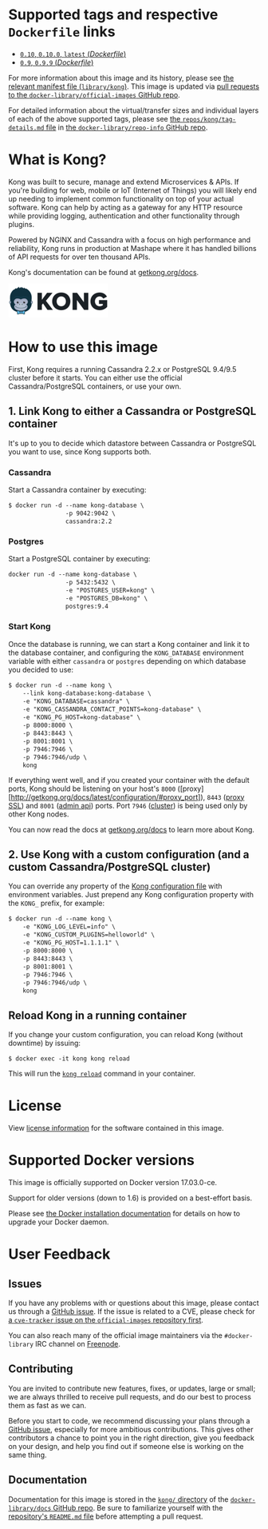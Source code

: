 <!--

********************************************************************************

WARNING:

    DO NOT EDIT "kong/README.md"

    IT IS AUTO-GENERATED

    (from the other files in "kong/" combined with a set of templates)

********************************************************************************

-->

# Supported tags and respective `Dockerfile` links

-	[`0.10`, `0.10.0`, `latest` (*Dockerfile*)](https://github.com/Mashape/docker-kong/blob/7c5a4ffc05bf0aa37e0b09132b5b7dc47eaea577/Dockerfile)
-	[`0.9`, `0.9.9` (*Dockerfile*)](https://github.com/Mashape/docker-kong/blob/b512fa58a9c5a085b21bc5ffb90299cbc4e48eba/Dockerfile)

For more information about this image and its history, please see [the relevant manifest file (`library/kong`)](https://github.com/docker-library/official-images/blob/master/library/kong). This image is updated via [pull requests to the `docker-library/official-images` GitHub repo](https://github.com/docker-library/official-images/pulls?q=label%3Alibrary%2Fkong).

For detailed information about the virtual/transfer sizes and individual layers of each of the above supported tags, please see [the `repos/kong/tag-details.md` file](https://github.com/docker-library/repo-info/blob/master/repos/kong/tag-details.md) in [the `docker-library/repo-info` GitHub repo](https://github.com/docker-library/repo-info).

# What is Kong?

Kong was built to secure, manage and extend Microservices & APIs. If you're building for web, mobile or IoT (Internet of Things) you will likely end up needing to implement common functionality on top of your actual software. Kong can help by acting as a gateway for any HTTP resource while providing logging, authentication and other functionality through plugins.

Powered by NGINX and Cassandra with a focus on high performance and reliability, Kong runs in production at Mashape where it has handled billions of API requests for over ten thousand APIs.

Kong's documentation can be found at [getkong.org/docs](http://getkong.org/docs).

![logo](https://raw.githubusercontent.com/docker-library/docs/ffb3145bf430e8e1138921d80722d2e7354d2e81/kong/logo.png)

# How to use this image

First, Kong requires a running Cassandra 2.2.x or PostgreSQL 9.4/9.5 cluster before it starts. You can either use the official Cassandra/PostgreSQL containers, or use your own.

## 1. Link Kong to either a Cassandra or PostgreSQL container

It's up to you to decide which datastore between Cassandra or PostgreSQL you want to use, since Kong supports both.

### Cassandra

Start a Cassandra container by executing:

```shell
$ docker run -d --name kong-database \
                -p 9042:9042 \
                cassandra:2.2
```

### Postgres

Start a PostgreSQL container by executing:

```shell
docker run -d --name kong-database \
                -p 5432:5432 \
                -e "POSTGRES_USER=kong" \
                -e "POSTGRES_DB=kong" \
                postgres:9.4
```

### Start Kong

Once the database is running, we can start a Kong container and link it to the database container, and configuring the `KONG_DATABASE` environment variable with either `cassandra` or `postgres` depending on which database you decided to use:

```shell
$ docker run -d --name kong \
    --link kong-database:kong-database \
    -e "KONG_DATABASE=cassandra" \
    -e "KONG_CASSANDRA_CONTACT_POINTS=kong-database" \
    -e "KONG_PG_HOST=kong-database" \
    -p 8000:8000 \
    -p 8443:8443 \
    -p 8001:8001 \
    -p 7946:7946 \
    -p 7946:7946/udp \
    kong
```

If everything went well, and if you created your container with the default ports, Kong should be listening on your host's `8000` ([proxy][http://getkong.org/docs/latest/configuration/#proxy_port]), `8443` ([proxy SSL](http://getkong.org/docs/latest/configuration/#proxy_listen_ssl)) and `8001` ([admin api](http://getkong.org/docs/latest/configuration/#admin_api_port)) ports. Port `7946` ([cluster](http://getkong.org/docs/latest/configuration/#cluster_listen)) is being used only by other Kong nodes.

You can now read the docs at [getkong.org/docs](http://getkong.org/docs) to learn more about Kong.

## 2. Use Kong with a custom configuration (and a custom Cassandra/PostgreSQL cluster)

You can override any property of the [Kong configuration file](http://getkong.org/docs/latest/configuration/) with environment variables. Just prepend any Kong configuration property with the `KONG_` prefix, for example:

```shell
$ docker run -d --name kong \
    -e "KONG_LOG_LEVEL=info" \
    -e "KONG_CUSTOM_PLUGINS=helloworld" \
    -e "KONG_PG_HOST=1.1.1.1" \
    -p 8000:8000 \
    -p 8443:8443 \
    -p 8001:8001 \
    -p 7946:7946 \
    -p 7946:7946/udp \
    kong
```

## Reload Kong in a running container

If you change your custom configuration, you can reload Kong (without downtime) by issuing:

```shell
$ docker exec -it kong kong reload
```

This will run the [`kong reload`](http://getkong.org/docs/latest/cli/#reload) command in your container.

# License

View [license information](https://getkong.org/license/) for the software contained in this image.

# Supported Docker versions

This image is officially supported on Docker version 17.03.0-ce.

Support for older versions (down to 1.6) is provided on a best-effort basis.

Please see [the Docker installation documentation](https://docs.docker.com/installation/) for details on how to upgrade your Docker daemon.

# User Feedback

## Issues

If you have any problems with or questions about this image, please contact us through a [GitHub issue](https://github.com/Mashape/kong/issues). If the issue is related to a CVE, please check for [a `cve-tracker` issue on the `official-images` repository first](https://github.com/docker-library/official-images/issues?q=label%3Acve-tracker).

You can also reach many of the official image maintainers via the `#docker-library` IRC channel on [Freenode](https://freenode.net).

## Contributing

You are invited to contribute new features, fixes, or updates, large or small; we are always thrilled to receive pull requests, and do our best to process them as fast as we can.

Before you start to code, we recommend discussing your plans through a [GitHub issue](https://github.com/Mashape/kong/issues), especially for more ambitious contributions. This gives other contributors a chance to point you in the right direction, give you feedback on your design, and help you find out if someone else is working on the same thing.

## Documentation

Documentation for this image is stored in the [`kong/` directory](https://github.com/docker-library/docs/tree/master/kong) of the [`docker-library/docs` GitHub repo](https://github.com/docker-library/docs). Be sure to familiarize yourself with the [repository's `README.md` file](https://github.com/docker-library/docs/blob/master/README.md) before attempting a pull request.
